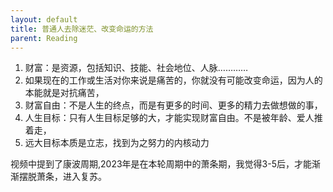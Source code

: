 ```yaml
---
layout: default
title: 普通人去除迷茫、改变命运的方法
parent: Reading
---
```


1. 财富：是资源，包括知识、技能、社会地位、人脉…………
2. 如果现在的工作或生活对你来说是痛苦的，你就没有可能改变命运，因为人的本能就是对抗痛苦，
3. 财富自由：不是人生的终点，而是有更多的时间、更多的精力去做想做的事，
4. 人生目标：只有人生目标足够的大，才能实现财富自由。不是被年龄、爱人推着走，
5. 远大目标本质是立志，找到为之努力的内核动力


视频中提到了康波周期,2023年是在本轮周期中的萧条期，我觉得3-5后，才能渐渐摆脱萧条，进入复苏。